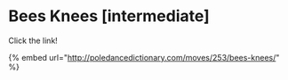 # Bees Knees \[intermediate]

Click the link!

{% embed url="http://poledancedictionary.com/moves/253/bees-knees/" %}